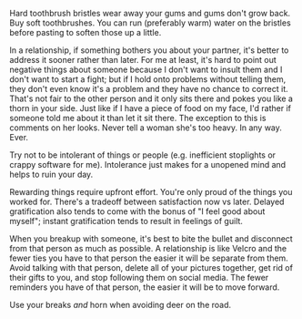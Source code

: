 Hard toothbrush bristles wear away your gums and gums don't grow back. Buy soft
toothbrushes. You can run (preferably warm) water on the bristles before
pasting to soften those up a little.

In a relationship, if something bothers you about your partner, it's better
to address it sooner rather than later. For me at least, it's hard to point out
negative things about someone because I don't want to insult them and I don't
want to start a fight; but if I hold onto problems without telling them, they
don't even know it's a problem and they have no chance to correct it. That's not
fair to the other person and it only sits there and pokes you like a thorn in
your side. Just like if I have a piece of food on my face, I'd rather if
someone told me about it than let it sit there. The exception to this is
comments on her looks. Never tell a woman she's too heavy. In any way. Ever.

Try not to be intolerant of things or people (e.g. inefficient stoplights or
crappy software for me). Intolerance just makes for a unopened mind and helps
to ruin your day.

Rewarding things require upfront effort. You're only proud of the things you
worked for. There's a tradeoff between satisfaction now vs later. Delayed
gratification also tends to come with the bonus of "I feel good about myself";
instant gratification tends to result in feelings of guilt.

When you breakup with someone, it's best to bite the bullet and disconnect from
that person as much as possible. A relationship is like Velcro and the fewer
ties you have to that person the easier it will be separate from them. Avoid
talking with that person, delete all of your pictures together, get rid of
their gifts to you, and stop following them on social media. The fewer
reminders you have of that person, the easier it will be to move forward.

Use your breaks *and* horn when avoiding deer on the road.
